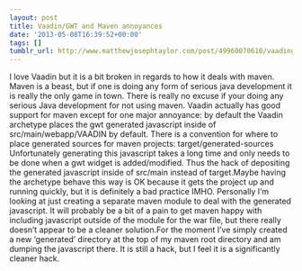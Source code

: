 ```yaml
---
layout: post
title: Vaadin/GWT and Maven annoyances
date: '2013-05-08T16:39:52+00:00'
tags: []
tumblr_url: http://www.matthewjosephtaylor.com/post/49960070610/vaadingwt-and-maven-annoyances
---
```

I love Vaadin but it is a bit broken in regards to how it deals with maven.
Maven is a beast, but if one is doing any form of serious java development it is really the only game in town. There is really no excuse if your doing any serious Java development for not using maven.
Vaadin actually has good support for maven except for one major annoyance: by default the Vaadin archetype places the gwt generated javascript inside of src/main/webapp/VAADIN by default.
There is a convention for where to place generated sources for maven projects: target/generated-sources
Unfortunately generating this javascript takes a long time and only needs to be done when a gwt widget is added/modified. Thus the hack of depositing the generated javascript inside of src/main instead of target.Maybe having the archetype behave this way is OK because it gets the project up and running quickly, but it is definitely a bad practice IMHO.
Personally I’m looking at just creating a separate maven module to deal with the generated javascript. It will probably be a bit of a pain to get maven happy with including javascript outside of the module for the war file, but there really doesn’t appear to be a cleaner solution.For the moment I’ve simply created a new ‘generated’ directory at the top of my maven root directory and am dumping the javascript there. It is still a hack, but I feel it is a significantly cleaner hack.
